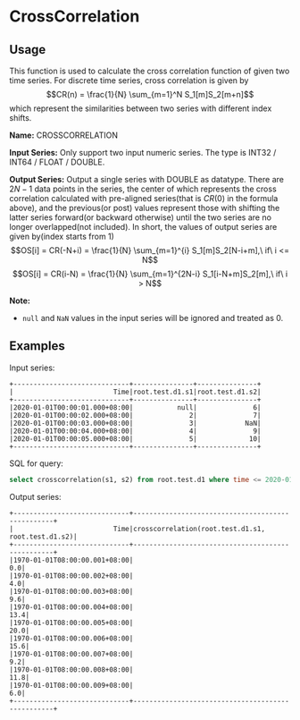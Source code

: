 # CrossCorrelation

## Usage

This function is used to calculate the cross correlation function of given two time series. 
For discrete time series, cross correlation is given by
$$CR(n) = \frac{1}{N} \sum_{m=1}^N S_1[m]S_2[m+n]$$
which represent the similarities between two series with different index shifts.

**Name:** CROSSCORRELATION

**Input Series:** Only support two input numeric series. The type is INT32 / INT64 / FLOAT / DOUBLE.

**Output Series:** Output a single series with DOUBLE as datatype. 
There are $2N-1$ data points in the series, the center of which represents the cross correlation 
calculated with pre-aligned series(that is $CR(0)$ in the formula above), 
and the previous(or post) values represent those with shifting the latter series forward(or backward otherwise) 
until the two series are no longer overlapped(not included).
In short, the values of output series are given by(index starts from 1) 
$$OS[i] = CR(-N+i) = \frac{1}{N} \sum_{m=1}^{i} S_1[m]S_2[N-i+m],\ if\ i <= N$$
$$OS[i] = CR(i-N) = \frac{1}{N} \sum_{m=1}^{2N-i} S_1[i-N+m]S_2[m],\ if\ i > N$$

**Note:**
  
+ `null` and `NaN` values in the input series will be ignored and treated as 0.

## Examples

Input series:
```
+-----------------------------+---------------+---------------+
|                         Time|root.test.d1.s1|root.test.d1.s2|
+-----------------------------+---------------+---------------+
|2020-01-01T00:00:01.000+08:00|           null|              6|
|2020-01-01T00:00:02.000+08:00|              2|              7|
|2020-01-01T00:00:03.000+08:00|              3|            NaN|
|2020-01-01T00:00:04.000+08:00|              4|              9|
|2020-01-01T00:00:05.000+08:00|              5|             10|
+-----------------------------+---------------+---------------+
```

SQL for query:

```sql
select crosscorrelation(s1, s2) from root.test.d1 where time <= 2020-01-01 00:00:05
```

Output series:
```
+-----------------------------+--------------------------------------------------+
|                         Time|crosscorrelation(root.test.d1.s1, root.test.d1.s2)|
+-----------------------------+--------------------------------------------------+
|1970-01-01T08:00:00.001+08:00|                                               0.0|
|1970-01-01T08:00:00.002+08:00|                                               4.0|
|1970-01-01T08:00:00.003+08:00|                                               9.6|
|1970-01-01T08:00:00.004+08:00|                                              13.4|
|1970-01-01T08:00:00.005+08:00|                                              20.0|
|1970-01-01T08:00:00.006+08:00|                                              15.6|
|1970-01-01T08:00:00.007+08:00|                                               9.2|
|1970-01-01T08:00:00.008+08:00|                                              11.8|
|1970-01-01T08:00:00.009+08:00|                                               6.0|
+-----------------------------+--------------------------------------------------+
```
